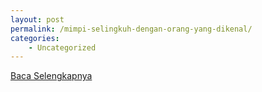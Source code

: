 ```yaml
---
layout: post
permalink: /mimpi-selingkuh-dengan-orang-yang-dikenal/
categories:
    - Uncategorized
---
```


[Baca Selengkapnya](/07)